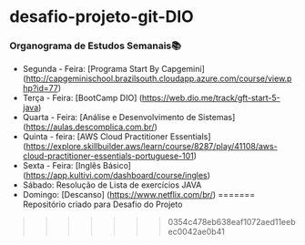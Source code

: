 # desafio-projeto-git-DIO

### Organograma de Estudos Semanais:books:

- Segunda - Feira: [Programa Start By Capgemini] (http://capgeminischool.brazilsouth.cloudapp.azure.com/course/view.php?id=77)
- Terça - Feira: [BootCamp DIO] (https://web.dio.me/track/gft-start-5-java)
- Quarta - Feira: [Análise e Desenvolvimento de Sistemas] (https://aulas.descomplica.com.br/)
- Quinta - feira: [AWS Cloud Practitioner Essentials] (https://explore.skillbuilder.aws/learn/course/8287/play/41108/aws-cloud-practitioner-essentials-portuguese-101)
- Sexta - Feira: [Inglês Básico] (https://app.kultivi.com/dashboard/course/ingles)
- Sábado: Resolução de Lista de exercícios JAVA
- Domingo: [Descanso] (https://www.netflix.com/br/)
=======
Repositório criado para Desafio do Projeto
>>>>>>> 0354c478eb638eaf1072aed11eebec0042ae0b41
